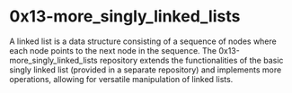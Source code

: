 # 0x13-more_singly_linked_lists

A linked list is a data structure consisting of a sequence of nodes where each node points to the next node in the sequence. The 0x13-more_singly_linked_lists repository extends the functionalities of the basic singly linked list (provided in a separate repository) and implements more operations, allowing for versatile manipulation of linked lists.
